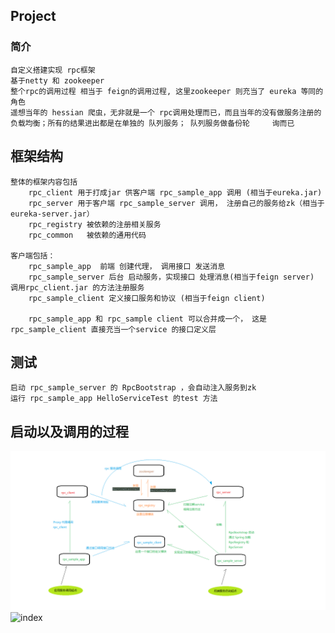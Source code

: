 ## Project
### 简介
    自定义搭建实现 rpc框架
    基于netty 和 zookeeper
    整个rpc的调用过程 相当于 feign的调用过程, 这里zookeeper 则充当了 eureka 等同的角色
    遥想当年的 hessian 爬虫，无非就是一个 rpc调用处理而已，而且当年的没有做服务注册的负载均衡；所有的结果进出都是在单独的 队列服务； 队列服务做备份轮     询而已

     
## 框架结构
    整体的框架内容包括 
        rpc_client 用于打成jar 供客户端 rpc_sample_app 调用 (相当于eureka.jar)
        rpc_server 用于客户端 rpc_sample_server 调用， 注册自己的服务给zk（相当于 eureka-server.jar）
        rpc_registry 被依赖的注册相关服务
        rpc_common   被依赖的通用代码
    
    客户端包括：
        rpc_sample_app  前端 创建代理， 调用接口 发送消息
        rpc_sample_server 后台 启动服务，实现接口 处理消息(相当于feign server) 调用rpc_client.jar 的方法注册服务
        rpc_sample_client 定义接口服务和协议 (相当于feign client)
        
        rpc_sample_app 和 rpc_sample client 可以合并成一个， 这是rpc_sample_client 直接充当一个service 的接口定义层
        
## 测试
    启动 rpc_sample_server 的 RpcBootstrap ，会自动注入服务到zk
    运行 rpc_sample_app HelloServiceTest 的test 方法

## 启动以及调用的过程
   ![image](https://github.com/DaeDalusss/simple_rpc/blob/master/resc/rpc.png)
   ![index](https://github.com/linwh8/ModernWebPrograming/raw/master/My_image/recipe_index.png)
